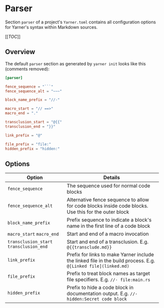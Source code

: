 # Parser

Section `parser` of a project's `Yarner.toml` contains all configuration options for Yarner's syntax within Markdown sources.

[[_TOC_]]

## Overview

The default `parser` section as generated by `yarner init` looks like this (comments removed):

```toml
[parser]

fence_sequence = "```"
fence_sequence_alt = "~~~"

block_name_prefix = "//-"

macro_start = "// ==>"
macro_end = "."

transclusion_start = "@{{"
transclusion_end = "}}"

link_prefix = "@"

file_prefix = "file:"
hidden_prefix = "hidden:"
```

## Options

| Option                                    | Details                                                                                                                                                                |
| ----------------------------------------- | ---------------------------------------------------------------------------------------------------------------------------------------------------------------------- |
| `fence_sequence`                          | The sequence used for normal code blocks                                                                                                                               |
| `fence_sequence_alt`                      | Alternative fence sequence to allow for code blocks inside code blocks. Use this for the outer block                                                                   |
| `block_name_prefix`                       | Prefix sequence to indicate a block's name in the first line of a code block                                                                                           |
| `macro_start` `macro_end`                 | Start and end of a macro invocation                                                                                                                                    |
| `transclusion_start` `transclusion_end`   | Start and end of a transclusion. E.g. `@{{transclude.md}}`                                                                                                             |
| `link_prefix`                             | Prefix for links to make Yarner include the linked file in the build process. E.g. `@[Linked file](linked.md)`                                                         |
| `file_prefix`                             | Prefix to treat block names as target file specifiers. E.g. `//- file:main.rs`                                                                                         |
| `hidden_prefix`                           | Prefix to hide a code block in documentation output. E.g. `//- hidden:Secret code block`                                                                               |
